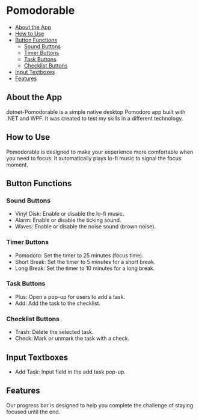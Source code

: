 # Pomodorable

- [About the App](#about-the-app)
- [How to Use](#how-to-use)
- [Button Functions](#button-functions)
  - [Sound Buttons](#sound-buttons)
  - [Timer Buttons](#timer-buttons)
  - [Task Buttons](#task-buttons)
  - [Checklist Buttons](#checklist-buttons)
- [Input Textboxes](#input-textboxes)
- [Features](#features)

## About the App
dotnet-Pomodorable is a simple native desktop Pomodoro app built with .NET and WPF. It was created to test my skills in a different technology.

## How to Use
Pomodorable is designed to make your experience more comfortable when you need to focus. It automatically plays lo-fi music to signal the focus moment.

## Button Functions

### Sound Buttons

- Vinyl Disk: Enable or disable the lo-fi music.
- Alarm: Enable or disable the ticking sound.
- Waves: Enable or disable the noise sound (brown noise).

### Timer Buttons

- Pomodoro: Set the timer to 25 minutes (focus time).
- Short Break: Set the timer to 5 minutes for a short break.
- Long Break: Set the timer to 10 minutes for a long break.

### Task Buttons

- Plus: Open a pop-up for users to add a task.
- Add: Add the task to the checklist.

### Checklist Buttons

- Trash: Delete the selected task.
- Check: Mark or unmark the task with a check.

## Input Textboxes

- Add Task: Input field in the add task pop-up.

## Features

Our progress bar is designed to help you complete the challenge of staying focused until the end.
